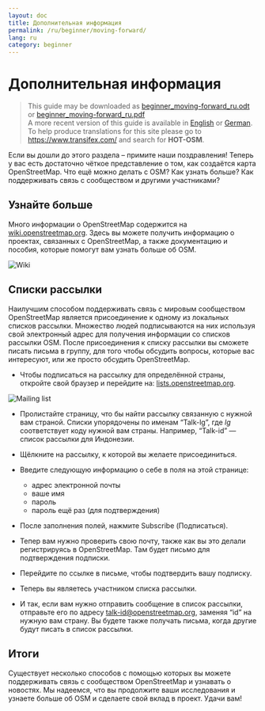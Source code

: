 ```yaml
---
layout: doc
title: Дополнительная информация
permalink: /ru/beginner/moving-forward/
lang: ru
category: beginner
---
```


Дополнительная информация
=========================

> This guide may be downloaded as [beginner_moving-forward_ru.odt](/files/beginner_moving-forward_ru.odt) or [beginner_moving-forward_ru.pdf](/files/beginner_moving-forward_ru.pdf)  
> A more recent version of this guide is available in [English](/en/beginner/moving-forward) or [German](/de/beginner/moving-forward). To help produce translations for this site please go to <https://www.transifex.com/> and search for **HOT-OSM**.  

Если вы дошли до этого раздела – примите наши поздравления! Теперь у вас есть
достаточно чёткое представление о том, как создаётся карта OpenStreetMap. Что
ещё можно делать с OSM? Как узнать больше? Как поддерживать связь с сообществом
и другими участниками?

Узнайте больше
--------------

Много информации о OpenStreetMap содержится на
[wiki.openstreetmap.org](http://wiki.openstreetmap.org/). Здесь вы можете
получить информацию о проектах, связанных с OpenStreetMap, а также документацию
и пособия, которые помогут вам узнать больше об OSM.

![Wiki][]

<!-- also more info on this site once it is prepared -->

Списки рассылки
---------------

Наилучшим способом поддерживать связь с мировым сообществом OpenStreetMap является присоединение к одному из локальных списков рассылки. Множество людей подписываются на них используя свой электронный адрес для получения информации со списков рассылки OSM. После присоединения к списку рассылки вы сможете писать письма в группу, для того чтобы обсудить вопросы, которые вас интересуют, или же просто обсудить OpenStreetMap.

- Чтобы подписаться на рассылку для определённой страны, откройте свой браузер
  и перейдите на: [lists.openstreetmap.org](http://lists.openstreetmap.org/).

![Mailing list][]

- Пролистайте страницу, что бы найти рассылку связанную с нужной вам страной.
  Списки упорядочены по именам “Talk-lg”, где _lg_ соответствует коду нужной
  вам страны. Например, “Talk-id” — список рассылки для Индонезии.
- Щёлкните на рассылку, к которой вы желаете присоединиться.
- Введите следующую информацию о себе в поля на этой странице:

    -   адрес электронной почты
    -   ваше имя
    -   пароль
    -   пароль ещё раз (для подтверждения)

- После заполнения полей, нажмите Subscribe (Подписаться).
- Тепер вам нужно проверить свою почту, также как вы это делали регистрируясь в
  OpenStreetMap. Там будет письмо для подтверждения подписки.
- Перейдите по ссылке в письме, чтобы подтвердить вашу подписку.
- Теперь вы являетесь участником списка рассылки.
- И так, если вам нужно отправить сообщение в список рассылки, отправьте его по
  адресу [talk-id@openstreetmap.org](mailto:talk-id@openstreetmap.org), заменяя
  “id” на нужную вам страну. Вы будете также получать письма, когда другие
  будут писать в список рассылки.

<!-- maybe expand and put this back later
MapOSMatic
----------

One such project is called MapOSMatic, which you can access through your
internet browser at [maposmatic.org](http://www.maposmatic.org/). This
is a simple tool for printing a map of any area you choose. It will
automatically create the map, along with a grid over the map, and an
index of locations that are included in the area.

![MapOSMatic][]
-->

Итоги
-----

Существует несколько способов с помощью которых вы можете поддерживать связь с
сообществом OpenStreetMap и узнавать о новостях. Мы надеемся, что вы продолжите
ваши исследования и узнаете больше об OSM и сделаете свой вклад
в проект. Удачи вам!

[MapOSMatic]: /images/beginner/maposmatic-homepage.png
[Wiki]: /images/beginner/osm-wiki.png
[Mailing list]: /images/beginner/osm-mailing-lists.png
